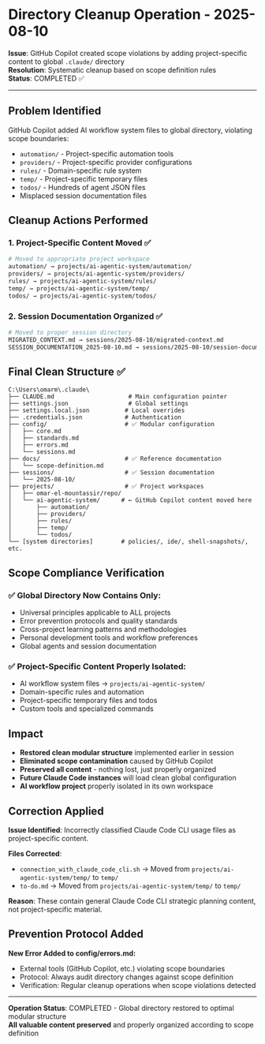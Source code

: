 # Directory Cleanup Operation - 2025-08-10

**Issue**: GitHub Copilot created scope violations by adding project-specific content to global `.claude/` directory  
**Resolution**: Systematic cleanup based on scope definition rules  
**Status**: COMPLETED ✅  

---

## Problem Identified

GitHub Copilot added AI workflow system files to global directory, violating scope boundaries:
- `automation/` - Project-specific automation tools 
- `providers/` - Project-specific provider configurations
- `rules/` - Domain-specific rule system 
- `temp/` - Project-specific temporary files
- `todos/` - Hundreds of agent JSON files
- Misplaced session documentation files

## Cleanup Actions Performed

### 1. **Project-Specific Content Moved** ✅
```bash
# Moved to appropriate project workspace
automation/ → projects/ai-agentic-system/automation/
providers/ → projects/ai-agentic-system/providers/  
rules/ → projects/ai-agentic-system/rules/
temp/ → projects/ai-agentic-system/temp/
todos/ → projects/ai-agentic-system/todos/
```

### 2. **Session Documentation Organized** ✅
```bash
# Moved to proper session directory
MIGRATED_CONTEXT.md → sessions/2025-08-10/migrated-context.md
SESSION_DOCUMENTATION_2025-08-10.md → sessions/2025-08-10/session-documentation-monolithic.md
```

## Final Clean Structure ✅

```
C:\Users\omarm\.claude\
├── CLAUDE.md                     # Main configuration pointer
├── settings.json                 # Global settings
├── settings.local.json          # Local overrides  
├── .credentials.json            # Authentication
├── config/                      # ✅ Modular configuration
│   ├── core.md
│   ├── standards.md
│   ├── errors.md
│   └── sessions.md
├── docs/                        # ✅ Reference documentation
│   └── scope-definition.md
├── sessions/                    # ✅ Session documentation
│   └── 2025-08-10/
├── projects/                    # ✅ Project workspaces
│   ├── omar-el-mountassir/repo/
│   └── ai-agentic-system/      # ← GitHub Copilot content moved here
│       ├── automation/
│       ├── providers/
│       ├── rules/
│       ├── temp/
│       └── todos/
└── [system directories]        # policies/, ide/, shell-snapshots/, etc.
```

## Scope Compliance Verification

### ✅ Global Directory Now Contains Only:
- Universal principles applicable to ALL projects
- Error prevention protocols and quality standards  
- Cross-project learning patterns and methodologies
- Personal development tools and workflow preferences
- Global agents and session documentation

### ✅ Project-Specific Content Properly Isolated:
- AI workflow system files → `projects/ai-agentic-system/`
- Domain-specific rules and automation
- Project-specific temporary files and todos
- Custom tools and specialized commands

## Impact

- **Restored clean modular structure** implemented earlier in session
- **Eliminated scope contamination** caused by GitHub Copilot
- **Preserved all content** - nothing lost, just properly organized
- **Future Claude Code instances** will load clean global configuration
- **AI workflow project** properly isolated in its own workspace

## Correction Applied

**Issue Identified**: Incorrectly classified Claude Code CLI usage files as project-specific content.

**Files Corrected**:
- `connection_with_claude_code_cli.sh` → Moved from `projects/ai-agentic-system/temp/` to `temp/`
- `to-do.md` → Moved from `projects/ai-agentic-system/temp/` to `temp/`

**Reason**: These contain general Claude Code CLI strategic planning content, not project-specific material.

## Prevention Protocol Added

**New Error Added to config/errors.md:**
- External tools (GitHub Copilot, etc.) violating scope boundaries
- Protocol: Always audit directory changes against scope definition
- Verification: Regular cleanup operations when scope violations detected

---

**Operation Status**: COMPLETED - Global directory restored to optimal modular structure  
**All valuable content preserved** and properly organized according to scope definition